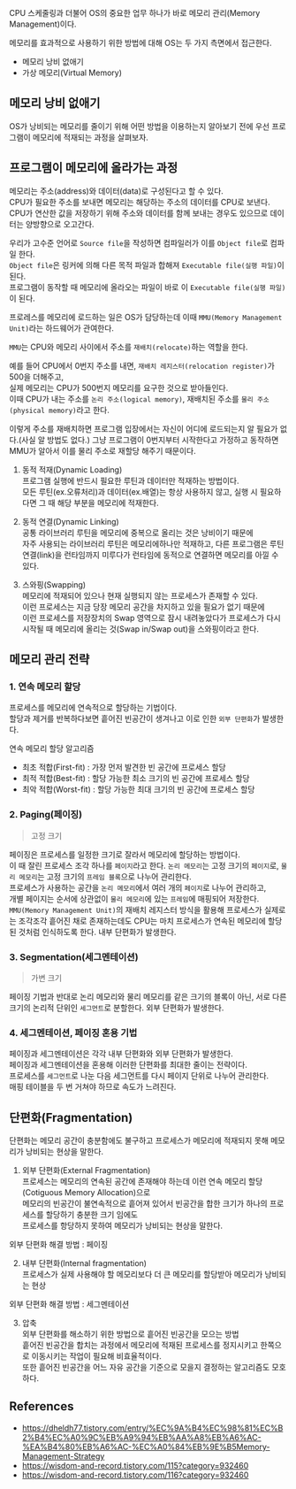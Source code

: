 CPU 스케줄링과 더불어 OS의 중요한 업무 하나가 바로 메모리 관리(Memory Management)이다.

메모리를 효과적으로 사용하기 위한 방법에 대해 OS는 두 가지 측면에서 접근한다.

* 메모리 낭비 없애기
* 가상 메모리(Virtual Memory)

## 메모리 낭비 없애기

OS가 낭비되는 메모리를 줄이기 위해 어떤 방법을 이용하는지 알아보기 전에 우선 프로그램이 메모리에 적재되는 과정을 살펴보자.

## 프로그램이 메모리에 올라가는 과정
메모리는 주소(address)와 데이터(data)로 구성된다고 할 수 있다. <br>
CPU가 필요한 주소를 보내면 메모리는 해당하는 주소의 데이터를 CPU로 보낸다.<br>
CPU가 연산한 값을 저장하기 위해 주소와 데이터를 함께 보내는 경우도 있으므로 데이터는 양방향으로
오고간다.

우리가 고수준 언어로 `Source file`을 작성하면 컴파일러가 이를 `Object file`로 컴파일 한다.<br>
`Object file`은 링커에 의해 다른 목적 파일과 합해져 `Executable file(실행 파일)`이 된다.<br>
프로그램이 동작할 때 메모리에 올라오는 파일이 바로 이 `Executable file(실행 파일)`이 된다.<br>

프로레스를 메모리에 로드하는 일은 OS가 담당하는데 이때 `MMU(Memory Management Unit)`라는 하드웨어가 
관여한다.

`MMU`는 CPU와 메모리 사이에서 주소를 `재배치(relocate)`하는 역할을 한다.<br>

예를 들어 CPU에서 0번지 주소를 내면, `재배치 레지스터(relocation register)`가 500을 더해주고,<br>
실제 메모리는 CPU가 500번지 메모리를 요구한 것으로 받아들인다.<br>
이때 CPU가 내는 주소를 `논리 주소(logical memory)`, 재배치된 주소를 `물리 주소(physical memory)`라고 한다.

이렇게 주소를 재배치하면 프로그램 입장에서는 자신이 어디에 로드되는지 알 필요가 없다.(사실 알 방법도 없다.) 그냥 프로그램이 0번지부터 시작한다고 가정하고 동작하면 MMU가 알아서 이를 물리 주소로 재할당 해주기 때문이다.

1. 동적 적재(Dynamic Loading)<br>
프로그램 실행에 반드시 필요한 루틴과 데이터만 적재하는 방법이다.<br>
모든 루틴(ex.오류처리)과 데이터(ex.배열)는 항상 사용하지 않고, 실행 시 필요하다면 그 때 해당 부분을 메모리에 적재한다.<br>

2. 동적 연결(Dynamic Linking)<br>
공통 라이브러리 루틴을 메모리에 중복으로 올리는 것은 낭비이기 때문에<br>
자주 사용되는 라이브러리 루틴은 메모리에하나만 적재하고, 다른 프로그램은 루틴 연결(link)을 런타임까지 미루다가
런타임에 동적으로 연결하면 메모리를 아낄 수 있다.

3. 스와핑(Swapping)<br>
메모리에 적재되어 있으나 현재 실행되지 않는 프로세스가 존재할 수 있다.<br>
이런 프로세스는 지금 당장 메모리 공간을 차지하고 있을 필요가 없기 때문에 <br>
이런 프로세스를 저장장치의 Swap 영역으로 잠시 내려놓았다가 프로세스가 다시 시작될 때 메모리에 올리는 것(Swap in/Swap out)을 스와핑이라고 한다.

## 메모리 관리 전략
### 1. 연속 메모리 할당<br>
프로세스를 메모리에 연속적으로 할당하는 기법이다.<br>
할당과 제거를 반복하다보면 흩어진 빈공간이 생겨나고 이로 인한 `외부 단편화`가 발생한다.<br>

연속 메모리 할당 알고리즘<br>
* 최초 적합(First-fit) : 가장 먼저 발견한 빈 공간에 프로세스 할당
* 최적 적합(Best-fit) : 할당 가능한 최소 크기의 빈 공간에 프로세스 할당
* 최악 적합(Worst-fit) : 할당 가능한 최대 크기의 빈 공간에 프로세스 할당

### 2. Paging(페이징)<br>
> 고정 크기

페이징은 프로세스를 일정한 크기로 잘라서 메모리에 할당하는 방법이다. <br>
이 때 잘린 프로세스 조각 하나를 `페이지`라고 한다.
`논리 메모리`는 고정 크기의 `페이지`로, `물리 메모리`는 고정 크기의 `프레임 블록`으로 나누어 관리한다.<br>
프로세스가 사용하는 공간을 `논리 메모리`에서 여러 개의 `페이지`로 나누어 관리하고, <br>
개별 페이지는 순서에 상관없이 `물리 메모리`에 있는 `프레임`에 매핑되어 저장한다.<br>
`MMU(Memory Management Unit)`의 재배치 레지스터 방식을 활용해 프로세스가 실제로는 조각조각 흩어진 채로 존재하는데도 CPU는 마치 프로세스가 연속된 메모리에 할당된 것처럼 인식하도록 한다.
내부 단편화가 발생한다.

### 3. Segmentation(세그멘테이션)<br>
> 가변 크기

페이징 기법과 반대로 논리 메모리와 물리 메모리를 같은 크기의 블록이 아닌, 서로 다른 크기의 논리적 단위인 `세그먼트`로 분할한다.
외부 단편화가 발생한다.

### 4. 세그멘테이션, 페이징 혼용 기법<br>
페이징과 세그멘테이션은 각각 내부 단편화와 외부 단편화가 발생한다.<br>
페이징과 세그멘테이션을 혼용해 이러한 단편화를 최대한 줄이는 전략이다.<br>
프로세스를 `세그먼트`로 나눈 다음 세그먼트를 다시 페이지 단위로 나누어 관리한다.<br>
매핑 테이블을 두 번 거쳐야 하므로 속도가 느려진다.

## 단편화(Fragmentation)
단편화는 메모리 공간이 충분함에도 불구하고 프로세스가 메모리에 적재되지 못해 메모리가 낭비되는 현상을 말한다.

1. 외부 단편화(External Fragmentation)<br>
프로세스는 메모리의 연속된 공간에 존재해야 하는데 이런 연속 메모리 할당(Cotiguous Memory Allocation)으로<br>
메모리의 빈공간이 불연속적으로 흩어져 있어서 빈공간을 합한 크기가 하나의 프로세스를 할당하기 충분한 크기 임에도<br>
프로세스를 항당하지 못하여 메모리가 낭비되는 현상을 말한다.

외부 단편화 해결 방법 : 페이징

2. 내부 단편화(Internal fragmentation)<br>
프로세스가 실제 사용해야 할 메모리보다 더 큰 메모리를 할당받아 메모리가 낭비되는 현상<br>

외부 단편화 해결 방법 : 세그멘테이션

3. 압축<br>
외부 단편화를 해소하기 위한 방법으로 흩어진 빈공간을 모으는 방법<br>
흩어진 빈공간을 합치는 과정에서 메모리에 적재된 프로세스를 정지시키고 한쪽으로 이동시키는 작업이 필요해 비효율적이다.<br>
또한 흩어진 빈공간을 어느 자유 공간을 기준으로 모을지 결정하는 알고리즘도 모호하다.


## References
* https://dheldh77.tistory.com/entry/%EC%9A%B4%EC%98%81%EC%B2%B4%EC%A0%9C%EB%A9%94%EB%AA%A8%EB%A6%AC-%EA%B4%80%EB%A6%AC-%EC%A0%84%EB%9E%B5Memory-Management-Strategy
* https://wisdom-and-record.tistory.com/115?category=932460
* https://wisdom-and-record.tistory.com/116?category=932460
